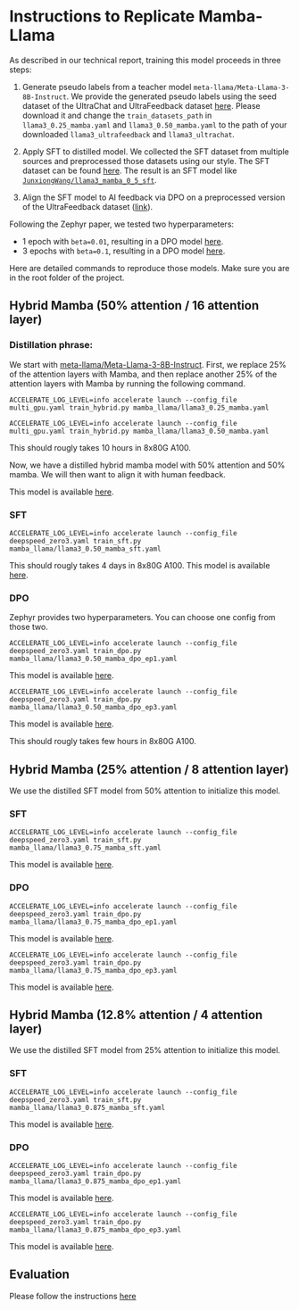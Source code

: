 # Instructions to Replicate Mamba-Llama

As described in our technical report, training this model proceeds in three steps:

1. Generate pseudo labels from a teacher model `meta-llama/Meta-Llama-3-8B-Instruct`. We provide the generated pseudo labels using the seed dataset of the UltraChat and UltraFeedback dataset [here](https://drive.google.com/drive/folders/1KzmFOJ6_pBZOuSYQKDj5jSD5rsvzFy-U?usp=sharing). Please download it and change the `train_datasets_path` in `llama3_0.25_mamba.yaml` and `llama3_0.50_mamba.yaml` to the path of your downloaded `llama3_ultrafeedback` and `llama3_ultrachat`.

2. Apply SFT to distilled model. We collected the SFT dataset from multiple sources and preprocessed those datasets using our style. The SFT dataset can be found [here](https://huggingface.co/datasets/JunxiongWang/sftdataset). The result is an SFT model like [`JunxiongWang/llama3_mamba_0_5_sft`](https://huggingface.co/JunxiongWang/llama3_mamba_0_5_sft).

3. Align the SFT model to AI feedback via DPO on a preprocessed version of the UltraFeedback dataset ([link](https://huggingface.co/datasets/HuggingFaceH4/ultrafeedback_binarized)). 

Following the Zephyr paper, we tested two hyperparameters:

- 1 epoch with `beta=0.01`, resulting in a DPO model [here](https://huggingface.co/JunxiongWang/llama3_mamba_0_5_dpo_ep1).
- 3 epochs with `beta=0.1`, resulting in a DPO model [here](https://huggingface.co/JunxiongWang/llama3_mamba_0_5_dpo_ep3).

Here are detailed commands to reproduce those models. Make sure you are in the root folder of the project.

## Hybrid Mamba (50% attention / 16 attention layer)

### Distillation phrase:

We start with [meta-llama/Meta-Llama-3-8B-Instruct](https://huggingface.co/meta-llama/Meta-Llama-3-8B-Instruct). First, we replace 25% of the attention layers with Mamba, and then replace another 25% of the attention layers with Mamba by running the following command. 

```
ACCELERATE_LOG_LEVEL=info accelerate launch --config_file multi_gpu.yaml train_hybrid.py mamba_llama/llama3_0.25_mamba.yaml

ACCELERATE_LOG_LEVEL=info accelerate launch --config_file multi_gpu.yaml train_hybrid.py mamba_llama/llama3_0.50_mamba.yaml
```

This should rougly takes 10 hours in 8x80G A100.

Now, we have a distilled hybrid mamba model with 50% attention and 50% mamba. We will then want to align it with human feedback.

This model is available [here](https://huggingface.co/JunxiongWang/llama3_0.50_mamba_progressive).

### SFT

```
ACCELERATE_LOG_LEVEL=info accelerate launch --config_file deepspeed_zero3.yaml train_sft.py mamba_llama/llama3_0.50_mamba_sft.yaml
```

This should rougly takes 4 days in 8x80G A100. This model is available [here](https://huggingface.co/JunxiongWang/llama3_mamba_0_5_sft).

### DPO

Zephyr provides two hyperparameters. You can choose one config from those two.

```
ACCELERATE_LOG_LEVEL=info accelerate launch --config_file deepspeed_zero3.yaml train_dpo.py mamba_llama/llama3_0.50_mamba_dpo_ep1.yaml
```

This model is available [here](https://huggingface.co/JunxiongWang/llama3_mamba_0_5_dpo_ep1).

```
ACCELERATE_LOG_LEVEL=info accelerate launch --config_file deepspeed_zero3.yaml train_dpo.py mamba_llama/llama3_0.50_mamba_dpo_ep3.yaml
```

This model is available [here](https://huggingface.co/JunxiongWang/llama3_mamba_0_5_dpo_ep3).

This should rougly takes few hours in 8x80G A100.

## Hybrid Mamba (25% attention / 8 attention layer)

We use the distilled SFT model from 50% attention to initialize this model.

### SFT

```
ACCELERATE_LOG_LEVEL=info accelerate launch --config_file deepspeed_zero3.yaml train_sft.py mamba_llama/llama3_0.75_mamba_sft.yaml
```

This model is available [here](https://huggingface.co/JunxiongWang/llama3_mamba_0_75_sft).

### DPO

```
ACCELERATE_LOG_LEVEL=info accelerate launch --config_file deepspeed_zero3.yaml train_dpo.py mamba_llama/llama3_0.75_mamba_dpo_ep1.yaml
```

This model is available [here](https://huggingface.co/JunxiongWang/llama3_mamba_0_75_dpo_ep1).

```
ACCELERATE_LOG_LEVEL=info accelerate launch --config_file deepspeed_zero3.yaml train_dpo.py mamba_llama/llama3_0.75_mamba_dpo_ep3.yaml
```

This model is available [here](https://huggingface.co/JunxiongWang/llama3_mamba_0_75_dpo_ep3).

## Hybrid Mamba (12.8% attention / 4 attention layer)

We use the distilled SFT model from 25% attention to initialize this model.

### SFT

```
ACCELERATE_LOG_LEVEL=info accelerate launch --config_file deepspeed_zero3.yaml train_sft.py mamba_llama/llama3_0.875_mamba_sft.yaml
```

This model is available [here](https://huggingface.co/JunxiongWang/llama3_mamba_0_875_sft).

### DPO

```
ACCELERATE_LOG_LEVEL=info accelerate launch --config_file deepspeed_zero3.yaml train_dpo.py mamba_llama/llama3_0.875_mamba_dpo_ep1.yaml
```

This model is available [here](https://huggingface.co/JunxiongWang/llama3_mamba_0_875_dpo_ep1).

```
ACCELERATE_LOG_LEVEL=info accelerate launch --config_file deepspeed_zero3.yaml train_dpo.py mamba_llama/llama3_0.875_mamba_dpo_ep3.yaml
```

This model is available [here](https://huggingface.co/JunxiongWang/llama3_mamba_0_875_dpo_ep3).

## Evaluation

Please follow the instructions [here](https://github.com/jxiw/MambaInLlama/tree/main/benchmark)

